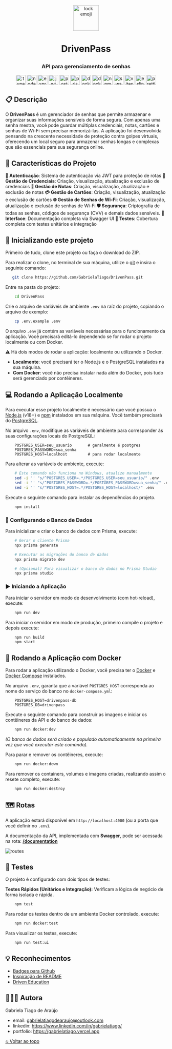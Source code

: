 <p align="center"><img src="https://images.emojiterra.com/google/android-12l/512px/1f512.png" height="80px" alt="lock emoji"/></p>

# <p align="center">DrivenPass</p>

### <p align="center">API para gerenciamento de senhas</p>

<div align="center">
   <img src="https://img.shields.io/badge/TypeScript-3178C6?style=for-the-badge&logo=typescript&logoColor=white" alt="typescript" height="30px"/>
   <img src="https://img.shields.io/badge/Node.js-339933?style=for-the-badge&logo=nodedotjs&logoColor=white" alt="node.js" height="30px"/>
   <img src="https://img.shields.io/badge/Express.js-000000?style=for-the-badge&logo=express&logoColor=white" alt="express.js" height="30px"/>
   <img src="https://img.shields.io/badge/JWT-000000?style=for-the-badge&logo=jsonwebtokens&logoColor=white" alt="jwt" height="30px">
   <img src="https://img.shields.io/badge/PostgreSQL-316192?style=for-the-badge&logo=postgresql&logoColor=white" alt="postgresql" height="30px">
   <img src="https://img.shields.io/badge/prisma-2D3748?style=for-the-badge&logo=prisma&logoColor=white" alt="prisma" height="30px">
    <img src="https://img.shields.io/badge/Docker-2496ED?style=for-the-badge&logo=docker&logoColor=white" alt="docker" height="30px">
    <img src="https://img.shields.io/badge/Docker%20Compose-2496ED?style=for-the-badge&logo=docker&logoColor=white" alt="docker-compose" alt="docker-compose" height="30px" />
   <img src="https://img.shields.io/badge/npm-CB3837?style=for-the-badge&logo=npm&logoColor=white" alt="npm" height="30px">
   <img src="https://img.shields.io/badge/Swagger-85EA2D?style=for-the-badge&logo=Swagger&logoColor=white" alt="swagger" height="30px">
   <img src="https://img.shields.io/badge/Vitest-6E9F18?style=for-the-badge&logo=vitest&logoColor=white" alt="vitest" height="30px">
   <img src="https://img.shields.io/badge/ESLint-4B3263?style=for-the-badge&logo=eslint&logoColor=white" alt="eslint" height="30px">
   <img src="https://img.shields.io/badge/Prettier-F7B93E?style=for-the-badge&logo=prettier&logoColor=black" alt="prettier" height="30px">
</div>

## :clipboard: Descrição

O **DrivenPass** é um gerenciador de senhas que permite armazenar e organizar suas informações sensíveis de forma segura. Com apenas uma senha mestra, você pode guardar múltiplas credenciais, notas, cartões e senhas de Wi-Fi sem precisar memorizá-las. A aplicação foi desenvolvida pensando na crescente necessidade de proteção contra golpes virtuais, oferecendo um local seguro para armazenar senhas longas e complexas que são essenciais para sua segurança online.

## :bookmark_tabs: **Características do Projeto**

**🔐 Autenticação**: Sistema de autenticação via JWT para proteção de rotas
**🔑 Gestão de Credenciais**: Criação, visualização, atualização e exclusão de credenciais
**📝 Gestão de Notas**: Criação, visualização, atualização e exclusão de notas
**💳 Gestão de Cartões**: Criação, visualização, atualização e exclusão de cartões
**🌐 Gestão de Senhas de Wi-Fi**: Criação, visualização, atualização e exclusão de senhas de Wi-Fi
**🛡️ Segurança**: Criptografia de todas as senhas, códigos de segurança (CVV) e demais dados sensíveis.
**📱 Interface**: Documentação completa via Swagger UI
**🧪 Testes**: Cobertura completa com testes unitários e integração

## :rocket: Inicializando este projeto

Primeiro de tudo, clone este projeto ou faça o download do ZIP.

Para realizar o clone, no terminal de sua máquina, utilize o [git](https://git-scm.com/) e insira o seguinte comando:

```bash
   git clone https://github.com/GabrielaTiago/DrivenPass.git
```

Entre na pasta do projeto:

```bash
    cd DrivenPass
```

Crie o arquivo de variáveis de ambiente `.env` na raíz do projeto, copiando o arquivo de exemplo:

```bash
    cp .env.example .env
```

O arquivo `.env` já contém as variáveis necessárias para o funcionamento da aplicação. Você precisará editá-lo dependendo se for rodar o projeto localmente ou com Docker.

:warning: Há dois modos de rodar a aplicação: localmente ou utilizando o Docker.

- **Localmente**: você precisará ter o Node.js e o PostgreSQL instalados na sua máquina.
- **Com Docker**: você não precisa instalar nada além do Docker, pois tudo será gerenciado por contêineres.

## :computer: Rodando a Aplicação Localmente

Para executar esse projeto localmente é necessário que você possua o [Node.js](https://nodejs.org/en/download) (v18+) e [npm](https://www.npmjs.com/) instalados em sua máquina. Você também precisará do [PostgreSQL](https://www.postgresql.org/download/).

No arquivo `.env`, modifique as variáveis de ambiente para corresponder às suas configurações locais do PostgreSQL:

```env
    POSTGRES_USER=seu_usuario       # geralmente é postgres
    POSTGRES_PASSWORD=sua_senha
    POSTGRES_HOST=localhost         # para rodar localmente
```

Para alterar as variáveis de ambiente, execute:

```bash
    # Este comando não funciona no Windows, atualize manualmente
    sed -i '' "s/^POSTGRES_USER=.*/POSTGRES_USER=seu_usuario/" .env
    sed -i '' "s/^POSTGRES_PASSWORD=.*/POSTGRES_PASSWORD=sua_senha/" .env
    sed -i '' "s/^POSTGRES_HOST=.*/POSTGRES_HOST=localhost/" .env
```

Execute o seguinte comando para instalar as dependências do projeto.

```bash
    npm install
```

### :floppy_disk: Configurando o Banco de Dados

Para inicializar e criar o banco de dados com Prisma, execute:

```bash
    # Gerar o cliente Prisma
    npx prisma generate

    # Executar as migrações do banco de dados
    npx prisma migrate dev

    # (Opcional) Para visualizar o banco de dados no Prisma Studio
    npx prisma studio
```

### :arrow_forward: Iniciando a Aplicação

Para iniciar o servidor em modo de desenvolvimento (com hot-reload), execute:

```bash
    npm run dev
```

Para iniciar o servidor em modo de produção, primeiro compile o projeto e depois execute:

```bash
    npm run build
    npm start
```

## 🐳 Rodando a Aplicação com Docker

Para rodar a aplicação utilizando o Docker, você precisa ter o [Docker](https://docs.docker.com/engine/install/) e [Docker Compose](https://docs.docker.com/compose/install/) instalados.

No arquivo `.env`, garanta que a variável `POSTGRES_HOST` corresponda ao nome do serviço do banco no `docker-compose.yml`:

```env
    POSTGRES_HOST=drivenpass-db
    POSTGRES_DB=drivenpass
```

Execute o seguinte comando para construir as imagens e iniciar os contêineres da API e do banco de dados:

```bash
    npm run docker:dev
```

_(O banco de dados será criado e populado automaticamente na primeira vez que você executar este comando)._

Para parar e remover os contêineres, execute:

```bash
    npm run docker:down
```

Para remover os containers, volumes e imagens criadas, realizando assim o resete completo, execute:

```bash
    npm run docker:destroy
```

## :world_map: Rotas

A aplicação estará disponível em `http://localhost:4000` (ou a porta que você definir no `.env`).

A documentação da API, implementada com **Swagger**, pode ser acessada na rota: [**/documentation**](http://localhost:4000/documentation)

![routes](assets/routes.png)

## :test_tube: Testes

O projeto é configurado com dois tipos de testes:

**Testes Rápidos (Unitários e Integração):** Verificam a lógica de negócio de forma isolada e rápida.

```bash
    npm test
```

Para rodar os testes dentro de um ambiente Docker controlado, execute:

```bash
    npm run docker:test
```

Para visualizar os testes, execute:

```bash
    npm run test:ui
```

## :bulb: Reconhecimentos

- [Badges para Github](https://github.com/alexandresanlim/Badges4-README.md-Profile#-database-)
- [Inspiração de README](https://gist.github.com/luanalessa/7f98467a5ed62d00dcbde67d4556a1e4#file-readme-md)
- [Driven Education](https://www.driven.com.br)

## 👩🏽‍💻 Autora

Gabriela Tiago de Araújo

- email: <gabrielatiagodearaujo@outlook.com>
- linkedin: <https://www.linkedin.com/in/gabrielatiago/>
- portfolio: <https://gabrielatiago.vercel.app>

[🔝 Voltar ao topo](#drivenpass)
